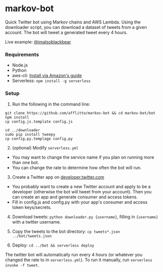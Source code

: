 # markov-bot
Quick Twitter bot using Markov chains and AWS Lambda. Using the downloader script, you can download a dataset of tweets from a given account. The bot will tweet a generated tweet every 4 hours.

Live example: [@imalsoblackbear](https://twitter.com/imalsoblackbear)

### Requirements
- Node.js
- Python
- aws-cli: [Install via Amazon's guide](https://docs.aws.amazon.com/cli/latest/userguide/cli-chap-install.html)
- Serverless: `npm install -g serverless`

### Setup
1. Run the following in the command line:
```
git clone https://github.com/afflitto/markov-bot && cd markov-bot/bot
npm install
cp config.js.template config.js

cd ../downloader
sudo pip install tweepy
cp config.py.templage config.py
```

2. (optional) Modify `serverless.yml`
  * You may want to change the service name if you plan on running more than one bot.
  * You can change the rate to determine how often the bot will run.

3. Create a Twitter app on [developer.twitter.com](developer.twitter.com)
  * You probably want to create a new Twitter account and apply to be a developer (otherwise the bot will tweet from your account). Then you can create an app and generate consumer and access tokens.
  * Fill in config.js and config.py with your app's consumer and access token keys/secrets.

4. Download tweets: `python downloader.py {username}`, filling in `{username}` with a twitter username.

5. Copy the tweets to the bot directory: `cp tweets*.json ../bot/tweets.json`

6. Deploy: `cd ../bot && serverless deploy`

The twitter bot will automatically run every 4 hours (or whatever you changed the rate to in `serverless.yml`). To run it manually, run `serverless invoke -f tweet`.
